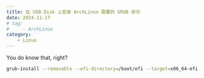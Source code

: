 ```yaml
---
title: 在 USB Disk 上安装 ArchLinux 需要的 GRUB 命令
date: 2024-11-17
# tag:
#     - ArchLinux
category:
    - Linux
---
```

You do know that, right?
<!-- more -->

```sh
grub-install --removable --efi-directory=/boot/efi --target=x86_64-efi /dev/sda
```